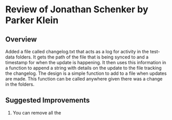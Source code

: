 # Review of Jonathan Schenker by Parker Klein

## Overview

Added a file called changelog.txt that acts as a log for activity in the test-data folders. It gets the path of the file that is being synced to and a timestamp for when the update is happening. It then uses this information in a function to append a string with details on the update to the file tracking the changelog. The design is a simple function to add to a file when updates are made. This function can be called anywhere given there was a change in the folders.

## Suggested Improvements

1. You can remove all the
